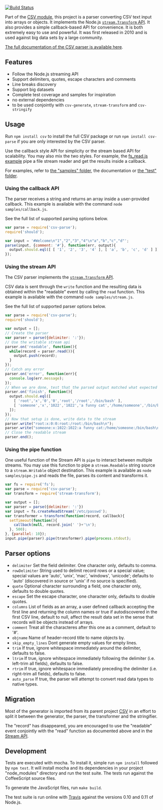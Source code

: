 [![Build Status](https://secure.travis-ci.org/wdavidw/node-csv-parse.png)](http://travis-ci.org/wdavidw/node-csv-parse)

Part of the [CSV module](https://github.com/wdavidw/node-csv), this project is a
parser converting CSV text input into arrays or objects. It implements the 
Node.js [`stream.Transform` API][stream_transform]. It also provides a simple callback-based API for convenience. It is both extremely easy to use and powerful. It was first
released in 2010 and is used against big data sets by a large community.

[The full documentation of the CSV parser is available here][home].

## Features

*   Follow the Node.js streaming API
*   Support delimiters, quotes, escape characters and comments
*   Line breaks discovery
*   Support big datasets
*   Complete test coverage and samples for inspiration
*   no external dependencies
*   to be used conjointly with `csv-generate`, `stream-transform` and `csv-stringify`


## Usage

Run `npm install csv` to install the full CSV package or run 
`npm install csv-parse` if you are only interested by the CSV parser.

Use the callback style API for simplicity or the stream based API for 
scalability. You may also mix the two styles. For example, the 
[fs_read.js example][fs_read] pipe a file stream reader and get the results 
inside a callback.

For examples, refer to [the "samples" folder][csv-samples], 
the documentation or [the "test" folder][csv-test].

### Using the callback API

The parser receives a string and returns an array inside a user-provided 
callback. This example is available with the command `node samples/callback.js`.

See the full list of supported parsing options below.

```javascript
var parse = require('csv-parse');
require('should');

var input = '#Welcome\n"1","2","3","4"\n"a","b","c","d"';
parse(input, {comment: '#'}, function(err, output){
  output.should.eql([ [ '1', '2', '3', '4' ], [ 'a', 'b', 'c', 'd' ] ]);
});
```

### Using the stream API

The CSV parser implements the [`stream.Transform` API][stream_transform].

CSV data is sent through the `write` function and the resulting data is obtained
within the "readable" event by calling the `read` function. This example is 
available with the command `node samples/stream.js`.

See the full list of supported parser options below.
    
```javascript
var parse = require('csv-parse');
require('should');

var output = [];
// Create the parser
var parser = parse({delimiter: ':'});
// Use the writable stream api
parser.on('readable', function(){
  while(record = parser.read()){
    output.push(record);
  }
});
// Catch any error
parser.on('error', function(err){
  console.log(err.message);
});
// When we are done, test that the parsed output matched what expected
parser.on('finish', function(){
  output.should.eql([
    [ 'root','x','0','0','root','/root','/bin/bash' ],
    [ 'someone','x','1022','1022','a funny cat','/home/someone','/bin/bash' ]
  ]);
});
// Now that setup is done, write data to the stream
parser.write("root:x:0:0:root:/root:/bin/bash\n");
parser.write("someone:x:1022:1022:a funny cat:/home/someone:/bin/bash\n");
// Close the readable stream
parser.end();
```

### Using the pipe function

One useful function of the Stream API is `pipe` to interact between 
multiple streams. You may use this function to pipe a `stream.Readable` string 
source to a `stream.Writable` object destination. This example is available as 
`node samples/pipe.js` and reads the file, parses its content and transforms it.

```javascript
var fs = require('fs');
var parse = require('csv-parse');
var transform = require('stream-transform');

var output = [];
var parser = parse({delimiter: ':'})
var input = fs.createReadStream('/etc/passwd');
var transformer = transform(function(record, callback){
  setTimeout(function(){
    callback(null, record.join(' ')+'\n');
  }, 500);
}, {parallel: 10});
input.pipe(parser).pipe(transformer).pipe(process.stdout);
```

## Parser options

*   `delimiter`         Set the field delimiter. One character only, defaults to comma.   
*   `rowDelimiter`      String used to delimit record rows or a special value; special values are 'auto', 'unix', 'mac', 'windows', 'unicode'; defaults to 'auto' (discovered in source or 'unix' if no source is specified).   
*   `quote`             Optional character surrounding a field, one character only, defaults to double quotes.   
*   `escape`            Set the escape character, one character only, defaults to double quotes.   
*   `columns`           List of fields as an array, a user defined callback accepting the first line and returning the column names or true if autodiscovered in the first CSV line, default to null, affect the result data set in the sense that records will be objects instead of arrays.   
*   `comment`           Treat all the characteres after this one as a comment, default to '#'.   
*   `objname`           Name of header-record title to name objects by.   
*   `skip_empty_lines`  Dont generate empty values for empty lines.   
*   `trim`              If true, ignore whitespace immediately around the delimiter, defaults to false.   
*   `ltrim`             If true, ignore whitespace immediately following the delimiter (i.e. left-trim all fields), defaults to false.   
*   `rtrim`             If true, ignore whitespace immediately preceding the delimiter (i.e. right-trim all fields), defaults to false.   
*   `auto_parse`        If true, the parser will attempt to convert read data types to native types.   

## Migration

Most of the generator is imported from its parent project [CSV][csv] in an effort 
to split it between the generator, the parser, the transformer and the 
stringifier.

The "record" has disappeared, you are encouraged to use the "readable" event conjointly 
with the "read" function as documented above and in the [Stream API][stream_transform].

## Development

Tests are executed with mocha. To install it, simple run `npm install` 
followed by `npm test`. It will install mocha and its dependencies in your 
project "node_modules" directory and run the test suite. The tests run 
against the CoffeeScript source files.

To generate the JavaScript files, run `make build`.

The test suite is run online with [Travis][travis] against the versions 
0.10 and 0.11 of Node.js.

[home]: http://csv.adaltas.com/parse/
[csv]: https://github.com/wdavidw/node-csv
[csv-samples]: https://github.com/wdavidw/node-csv-parse/tree/master/samples
[fs_read]: https://github.com/wdavidw/node-csv-parse/tree/master/samples/fs_read.js
[csv-test]: https://github.com/wdavidw/node-csv-parse/tree/master/test
[stream_transform]: http://nodejs.org/api/stream.html#stream_class_stream_transform
[travis]: https://travis-ci.org/#!/wdavidw/node-csv-parse

